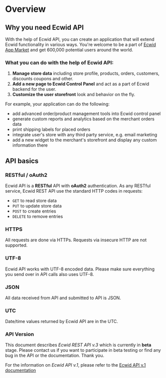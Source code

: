 # Overview

## Why you need Ecwid API
With the help of Ecwid API, you can create an application that will extend Ecwid functionality in various ways. You're welcome to be a part of [Ecwid App Market](http://www.ecwid.com/apps) and get 600,000 potential users around the world. 

### What you can do with the help of Ecwid API:

1. **Manage store data** including store profile, products, orders, customers, discounts coupons and other.
2. **Add a new page to Ecwid Control Panel** and act as a part of Ecwid backend for the user.
3. **Customize the user storefront** look and behavior on the fly.

For example, your application can do the following:

* add advanced order/product management tools into Ecwid control panel
* generate custom reports and analytics based on the merchant orders data
* print shipping labels for placed orders
* integrate user's store with any third party service, e.g. email marketing
* add a new widget to the merchant's storefront and display any custom information there


## API basics

### RESTful / oAuth2
Ecwid API is a **RESTful** API with **oAuth2** authentication. As any RESTful service, Ecwid REST API use the standard HTTP codes in requests: 

* `GET` to read store data
* `PUT` to update store data
* `POST` to create entries
* `DELETE` to remove entries

### HTTPS
All requests are done via HTTPs. Requests via insecure HTTP are not supported.

### UTF-8
Ecwid API works with UTF-8 encoded data. Please make sure everything you send over in API calls also uses UTF-8.

### JSON
All data received from API and submitted to API is JSON.

### UTC
Date/time values returned by Ecwid API are in the UTC.

### API Version
This document describes *Ecwid REST API v.3* which is currently in **beta** stage. Please contact us if you want to participate in beta testing or find any bug in the API or the documentation. Thank you. 

For the information on *Ecwid API v.1*, please refer to the [Ecwid API v.1 documentation](http://kb.ecwid.com/w/page/25232810/API)
